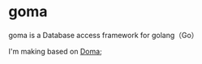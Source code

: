 # goma
goma is a Database access framework for golang（Go）

I'm making based on [Doma](https://github.com/domaframework/doma);

